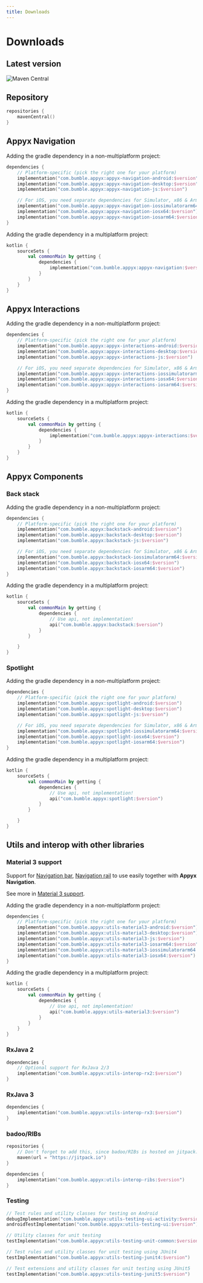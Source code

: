 ```yaml
---
title: Downloads
---
```


# Downloads

## Latest version

![Maven Central](https://img.shields.io/maven-central/v/com.bumble.appyx/appyx-navigation)

## Repository

```kotlin
repositories {
    mavenCentral()
}
```


## Appyx Navigation

Adding the gradle dependency in a non-multiplatform project:

```kotlin
dependencies {
    // Platform-specific (pick the right one for your platform)
    implementation("com.bumble.appyx:appyx-navigation-android:$version")
    implementation("com.bumble.appyx:appyx-navigation-desktop:$version")
    implementation("com.bumble.appyx:appyx-navigation-js:$version")

    // For iOS, you need separate dependencies for Simulator, x86 & Arm
    implementation("com.bumble.appyx:appyx-navigation-iossimulatorarm64:$version")
    implementation("com.bumble.appyx:appyx-navigation-iosx64:$version")
    implementation("com.bumble.appyx:appyx-navigation-iosarm64:$version")
}
```

Adding the gradle dependency in a multiplatform project:

```kotlin
kotlin {
    sourceSets {
        val commonMain by getting {
            dependencies {
                implementation("com.bumble.appyx:appyx-navigation:$version")
            }
        }
    }
}
```

## Appyx Interactions

Adding the gradle dependency in a non-multiplatform project:

```kotlin
dependencies {
    // Platform-specific (pick the right one for your platform)
    implementation("com.bumble.appyx:appyx-interactions-android:$version")
    implementation("com.bumble.appyx:appyx-interactions-desktop:$version")
    implementation("com.bumble.appyx:appyx-interactions-js:$version")

    // For iOS, you need separate dependencies for Simulator, x86 & Arm
    implementation("com.bumble.appyx:appyx-interactions-iossimulatorarm64:$version")
    implementation("com.bumble.appyx:appyx-interactions-iosx64:$version")
    implementation("com.bumble.appyx:appyx-interactions-iosarm64:$version")
}
```

Adding the gradle dependency in a multiplatform project:

```kotlin
kotlin {
    sourceSets {
        val commonMain by getting {
            dependencies {
                implementation("com.bumble.appyx:appyx-interactions:$version")
            }
        }
    }
}
```

## Appyx Components

### Back stack

Adding the gradle dependency in a non-multiplatform project:

```kotlin
dependencies {
    // Platform-specific (pick the right one for your platform)
    implementation("com.bumble.appyx:backstack-android:$version")
    implementation("com.bumble.appyx:backstack-desktop:$version")
    implementation("com.bumble.appyx:backstack-js:$version")

    // For iOS, you need separate dependencies for Simulator, x86 & Arm
    implementation("com.bumble.appyx:backstack-iossimulatorarm64:$version")
    implementation("com.bumble.appyx:backstack-iosx64:$version")
    implementation("com.bumble.appyx:backstack-iosarm64:$version")
}
```

Adding the gradle dependency in a multiplatform project:

```kotlin
kotlin {
    sourceSets {
        val commonMain by getting {
            dependencies {
                // Use api, not implementation!
                api("com.bumble.appyx:backstack:$version")
            }
        }

    }
}
```

### Spotlight

Adding the gradle dependency in a non-multiplatform project:

```kotlin
dependencies {
    // Platform-specific (pick the right one for your platform)
    implementation("com.bumble.appyx:spotlight-android:$version")
    implementation("com.bumble.appyx:spotlight-desktop:$version")
    implementation("com.bumble.appyx:spotlight-js:$version")

    // For iOS, you need separate dependencies for Simulator, x86 & Arm
    implementation("com.bumble.appyx:spotlight-iossimulatorarm64:$version")
    implementation("com.bumble.appyx:spotlight-iosx64:$version")
    implementation("com.bumble.appyx:spotlight-iosarm64:$version")
}
```

Adding the gradle dependency in a multiplatform project:

```kotlin
kotlin {
    sourceSets {
        val commonMain by getting {
            dependencies {
                // Use api, not implementation!
                api("com.bumble.appyx:spotlight:$version")
            }
        }

    }
}
```

## Utils and interop with other libraries

### Material 3 support

Support for [Navigation bar](https://m3.material.io/components/navigation-bar/overview), [Navigation rail](https://m3.material.io/components/navigation-rail/overview) to use easily together with **Appyx Navigation**.

See more in [Material 3 support](../navigation/features/material3.md).

Adding the gradle dependency in a non-multiplatform project:

```kotlin
dependencies {
    // Platform-specific (pick the right one for your platform)
    implementation("com.bumble.appyx:utils-material3-android:$version")
    implementation("com.bumble.appyx:utils-material3-desktop:$version")
    implementation("com.bumble.appyx:utils-material3-js:$version")
    implementation("com.bumble.appyx:utils-material3-iosarm64:$version")
    implementation("com.bumble.appyx:utils-material3-iossimulatorarm64:$version")
    implementation("com.bumble.appyx:utils-material3-iosx64:$version")
}
```

Adding the gradle dependency in a multiplatform project:

```kotlin
kotlin {
    sourceSets {
        val commonMain by getting {
            dependencies {
                // Use api, not implementation!
                api("com.bumble.appyx:utils-material3:$version")
            }
        }
    }
}
```

### RxJava 2

```kotlin
dependencies {
    // Optional support for RxJava 2/3
    implementation("com.bumble.appyx:utils-interop-rx2:$version")
}
```

### RxJava 3

```kotlin
dependencies {
    implementation("com.bumble.appyx:utils-interop-rx3:$version")
}
```

### badoo/RIBs

```kotlin
repositories {
    // Don't forget to add this, since badoo/RIBs is hosted on jitpack:
    maven(url = "https://jitpack.io")
}

dependencies {
    implementation("com.bumble.appyx:utils-interop-ribs:$version")
}
```


### Testing

```kotlin
// Test rules and utility classes for testing on Android
debugImplementation("com.bumble.appyx:utils-testing-ui-activity:$version")
androidTestImplementation("com.bumble.appyx:utils-testing-ui:$version")

// Utility classes for unit testing
testImplementation("com.bumble.appyx:utils-testing-unit-common:$version")

// Test rules and utility classes for unit testing using JUnit4
testImplementation("com.bumble.appyx:utils-testing-junit4:$version")

// Test extensions and utility classes for unit testing using JUnit5
testImplementation("com.bumble.appyx:utils-testing-junit5:$version")
```
